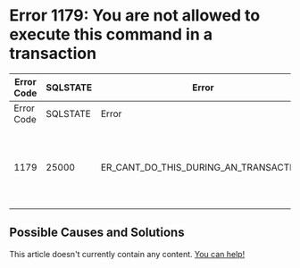 
# Error 1179: You are not allowed to execute this command in a transaction


| Error Code | SQLSTATE | Error | Description |
| --- | --- | --- | --- |
| Error Code | SQLSTATE | Error | Description |
| 1179 | 25000 | ER_CANT_DO_THIS_DURING_AN_TRANSACTION | You are not allowed to execute this command in a transaction |




## Possible Causes and Solutions


This article doesn't currently contain any content. [You can help!](/kb/en/writing-and-editing-knowledge-base-articles/)

